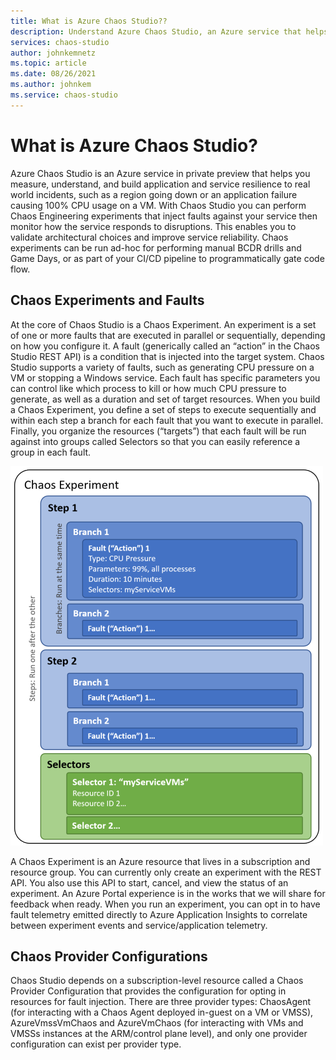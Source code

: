 ```yaml
---
title: What is Azure Chaos Studio??
description: Understand Azure Chaos Studio, an Azure service that helps you measure, understand, and build application and service resilience to real world incidents using chaos engineering to inject faults against your service then monitor how the service responds to disruptions.
services: chaos-studio
author: johnkemnetz
ms.topic: article
ms.date: 08/26/2021
ms.author: johnkem
ms.service: chaos-studio
---
```


# What is Azure Chaos Studio?

Azure Chaos Studio is an Azure service in private preview that helps you measure, understand, and build application and service resilience to real world incidents, such as a region going down or an application failure causing 100% CPU usage on a VM. With Chaos Studio you can perform Chaos Engineering experiments that inject faults against your service then monitor how the service responds to disruptions. This enables you to validate architectural choices and improve service reliability. Chaos experiments can be run ad-hoc for performing manual BCDR drills and Game Days, or as part of your CI/CD pipeline to programmatically gate code flow.

## Chaos Experiments and Faults

At the core of Chaos Studio is a Chaos Experiment. An experiment is a set of one or more faults that are executed in parallel or sequentially, depending on how you configure it. A fault (generically called an “action” in the Chaos Studio REST API) is a condition that is injected into the target system. Chaos Studio supports a variety of faults, such as generating CPU pressure on a VM or stopping a Windows service. Each fault has specific parameters you can control like which process to kill or how much CPU pressure to generate, as well as a duration and set of target resources. When you build a Chaos Experiment, you define a set of steps to execute sequentially and within each step a branch for each fault that you want to execute in parallel. Finally, you organize the resources (“targets”) that each fault will be run against into groups called Selectors so that you can easily reference a group in each fault.

![Chaos Experiment](images/chaosexperiment.png)

A Chaos Experiment is an Azure resource that lives in a subscription and resource group. You can currently only create an experiment with the REST API. You also use this API to start, cancel, and view the status of an experiment. An Azure Portal experience is in the works that we will share for feedback when ready. When you run an experiment, you can opt in to have fault telemetry emitted directly to Azure Application Insights to correlate between experiment events and service/application telemetry.
 
## Chaos Provider Configurations

Chaos Studio depends on a subscription-level resource called a Chaos Provider Configuration that provides the configuration for opting in resources for fault injection. There are three provider types: ChaosAgent (for interacting with a Chaos Agent deployed in-guest on a VM or VMSS), AzureVmssVmChaos and AzureVmChaos (for interacting with VMs and VMSSs instances at the ARM/control plane level), and only one provider configuration can exist per provider type.
